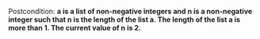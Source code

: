Postcondition: **a is a list of non-negative integers and n is a non-negative integer such that n is the length of the list a. The length of the list a is more than 1. The current value of n is 2.**